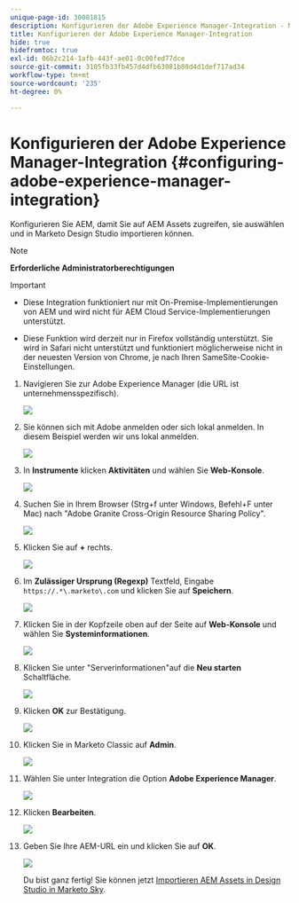 ```yaml
---
unique-page-id: 30081815
description: Konfigurieren der Adobe Experience Manager-Integration - Marketo Docs - Produktdokumentation
title: Konfigurieren der Adobe Experience Manager-Integration
hide: true
hidefromtoc: true
exl-id: 06b2c214-1afb-443f-ae01-0c00fed77dce
source-git-commit: 3105fb33fb457d4dfb63081b80d4d1def717ad34
workflow-type: tm+mt
source-wordcount: '235'
ht-degree: 0%

---
```


# Konfigurieren der Adobe Experience Manager-Integration {#configuring-adobe-experience-manager-integration}

Konfigurieren Sie AEM, damit Sie auf AEM Assets zugreifen, sie auswählen und in Marketo Design Studio importieren können.

>[!NOTE]
>
>**Erforderliche Administratorberechtigungen**

>[!IMPORTANT]
>
>* Diese Integration funktioniert nur mit On-Premise-Implementierungen von AEM und wird nicht für AEM Cloud Service-Implementierungen unterstützt.
>
>* Diese Funktion wird derzeit nur in Firefox vollständig unterstützt. Sie wird in Safari nicht unterstützt und funktioniert möglicherweise nicht in der neuesten Version von Chrome, je nach Ihren SameSite-Cookie-Einstellungen.


1. Navigieren Sie zur Adobe Experience Manager (die URL ist unternehmensspezifisch).

   ![](assets/one.png)

1. Sie können sich mit Adobe anmelden oder sich lokal anmelden. In diesem Beispiel werden wir uns lokal anmelden.

   ![](assets/two.png)

1. In **Instrumente** klicken **Aktivitäten** und wählen Sie **Web-Konsole**.

   ![](assets/2a.png)

1. Suchen Sie in Ihrem Browser (Strg+f unter Windows, Befehl+F unter Mac) nach &quot;Adobe Granite Cross-Origin Resource Sharing Policy&quot;.

   ![](assets/three.png)

1. Klicken Sie auf **+** rechts.

   ![](assets/four.png)

1. Im **Zulässiger Ursprung (Regexp)** Textfeld, Eingabe `https://.*\.marketo\.com` und klicken Sie auf **Speichern**.

   ![](assets/five-psd.png)

1. Klicken Sie in der Kopfzeile oben auf der Seite auf **Web-Konsole** und wählen Sie **Systeminformationen**.

   ![](assets/six.png)

1. Klicken Sie unter &quot;Serverinformationen&quot;auf die **Neu starten** Schaltfläche.

   ![](assets/seven.png)

1. Klicken **OK** zur Bestätigung.

   ![](assets/eight.png)

1. Klicken Sie in Marketo Classic auf **Admin**.

   ![](assets/nine.png)

1. Wählen Sie unter Integration die Option **Adobe Experience Manager**.

   ![](assets/ten.png)

1. Klicken **Bearbeiten**.

   ![](assets/eleven.png)

1. Geben Sie Ihre AEM-URL ein und klicken Sie auf **OK**.

   ![](assets/twelve.png)

   Du bist ganz fertig! Sie können jetzt [Importieren AEM Assets in Design Studio in Marketo Sky](https://experienceleague.adobe.com/docs/marketo/sky/design-studio/importing-assets-with-adobe-experience-manager.html?lang=en#design-studio).

